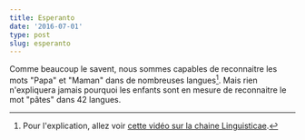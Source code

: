 ```yaml
---
title: Esperanto
date: '2016-07-01'
type: post
slug: esperanto
---
```


Comme beaucoup le savent, nous sommes capables de reconnaitre les mots "Papa" et "Maman" dans de nombreuses langues[^exp]. Mais rien n'expliquera jamais pourquoi les enfants sont en mesure de reconnaitre le mot "pâtes" dans 42 langues.

[^exp]: Pour l'explication, allez voir [cette vidéo sur la chaine Linguisticae](https://youtu.be/bxPdmEmNCaU "Pourquoi dit-on papa et maman dans toutes les langues ? - MLTP#7").
